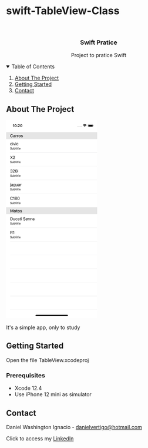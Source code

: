# swift-TableView-Class

<!-- PROJECT LOGO -->
<br />
<p align="center">

  <h3 align="center">Swift Pratice</h3>
  <p align="center">
    Project to pratice Swift
  </p>
</p>



<!-- TABLE OF CONTENTS -->
<details open="open">
  <summary>Table of Contents</summary>
  <ol>
    <li>
      <a href="#about-the-project">About The Project</a>
    </li>
    <li>
      <a href="#getting-started">Getting Started</a>
    </li>
    <li><a href="#contact">Contact</a></li>
  </ol>
</details>



<!-- ABOUT THE PROJECT -->
## About The Project
<p float="left">
  <img src="https://github.com/Dwashi2/swift-TableView-Class/blob/main/1.png" width="248">
</p>
 
 


It's a simple app, only to study


<!-- GETTING STARTED -->
## Getting Started

Open the file TableView.xcodeproj 

### Prerequisites

* Xcode 12.4
* Use iPhone 12 mini as simulator 

<!-- CONTACT -->
## Contact

Daniel Washington Ignacio - danielvertigo@hotmail.com

Click to access my [LinkedIn](https://www.linkedin.com/in/daniel-washington-ignacio-ab439b164/)
